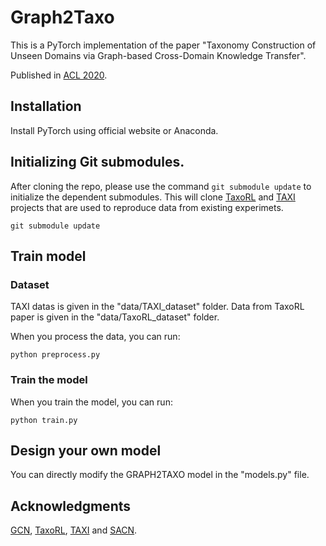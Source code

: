 # Graph2Taxo

This is a PyTorch implementation of the paper "Taxonomy Construction of Unseen Domains via Graph-based Cross-Domain Knowledge Transfer".

Published in [ACL 2020](https://acl2020.org/). 

## Installation

Install PyTorch using official website or Anaconda.

## Initializing Git submodules. 

After cloning the repo, please use the command `git submodule update` to initialize the dependent submodules. This will clone [TaxoRL](https://github.com/morningmoni/TaxoRL) and [TAXI](https://github.com/uhh-lt/taxi/) projects that are used to reproduce data from existing experimets.

    git submodule update

## Train model

### Dataset

TAXI datas is given in the "data/TAXI_dataset" folder. Data from TaxoRL paper is given in the "data/TaxoRL_dataset" folder.

When you process the data, you can run:

    python preprocess.py

### Train the model

When you train the model, you can run:

    python train.py


## Design your own model

You can directly modify the GRAPH2TAXO model in the "models.py" file.

## Acknowledgments
[GCN](https://github.com/tkipf/gcn), [TaxoRL](https://github.com/morningmoni/TaxoRL), [TAXI](https://github.com/uhh-lt/taxi) and [SACN](https://github.com/JD-AI-Research-Silicon-Valley/SACN).


